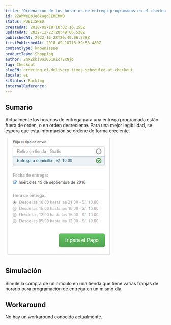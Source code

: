 ```yaml
---
title: 'Ordenación de los horarios de entrega programados en el checkout'
id: 2ZAhWeQbJe6kWgoCEMEMWQ
status: PUBLISHED
createdAt: 2018-09-18T18:32:16.155Z
updatedAt: 2022-12-22T20:49:06.538Z
publishedAt: 2022-12-22T20:49:06.538Z
firstPublishedAt: 2018-09-18T18:39:58.480Z
contentType: knownIssue
productTeam: Shopping
author: 2mXZkbi0oi061KicTExNjo
tag: Checkout
slugEN: ordering-of-delivery-times-scheduled-at-checkout
locale: es
kiStatus: Backlog
internalReference: 
---
```


## Sumario

Actualmente los horarios de entrega para una entrega programada están fuera de orden, o en orden decreciente. Para una mejor legibilidad, se espera que esta información se ordene de forma creciente.

![image](https://raw.githubusercontent.com/vtexdocs/help-center-content/refs/heads/main/docs/es/known-issues/Shopping/ordenacion-de-los-horarios-de-entrega-programados-en-el-checkout_1.png)

## Simulación

Simule la compra de un artículo en una tienda que tiene varias franjas de horario para programación de entrega en un mismo día.

## Workaround

No hay un workaround conocido actualmente.

